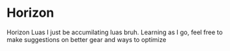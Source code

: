 # Horizon
Horizon Luas
I just be accumilating luas bruh. Learning as I go, feel free to make suggestions on better gear and ways to optimize
